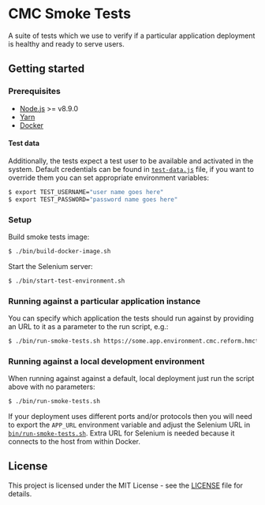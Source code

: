 # CMC Smoke Tests

A suite of tests which we use to verify if a particular application deployment is healthy and ready to serve users.

## Getting started

### Prerequisites

* [Node.js](https://nodejs.org/) >= v8.9.0
* [Yarn](https://yarnpkg.com/)
* [Docker](https://www.docker.com)

#### Test data

Additionally, the tests expect a test user to be available and activated in the system. Default credentials can be found in [`test-data.js`](test-data.js) file, if you want to override them you can set appropriate environment variables:

```bash
$ export TEST_USERNAME="user name goes here"
$ export TEST_PASSWORD="password name goes here"
```

### Setup

Build smoke tests image:

```bash
$ ./bin/build-docker-image.sh
```

Start the Selenium server:

```bash
$ ./bin/start-test-environment.sh
```

### Running against a particular application instance

You can specify which application the tests should run against by providing an URL to it as a parameter to the run script, e.g.:

```bash
$ ./bin/run-smoke-tests.sh https://some.app.environment.cmc.reform.hmcts.net
```

### Running against a local development environment

When running against against a default, local deployment just run the script above with no parameters:

```bash
$ ./bin/run-smoke-tests.sh
```

If your deployment uses different ports and/or protocols then you will need to export the `APP_URL` environment variable and adjust the Selenium URL in [`bin/run-smoke-tests.sh`](bin/run-smoke-tests.sh). Extra URL for Selenium is needed because it connects to the host from within Docker.

## License

This project is licensed under the MIT License - see the [LICENSE](LICENSE.md) file for details.

